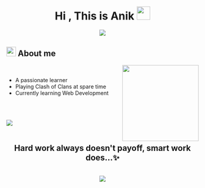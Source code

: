 
<h1 align="center"><b>Hi , This is Anik </b><img src="https://media.giphy.com/media/hvRJCLFzcasrR4ia7z/giphy.gif" width="35"></h1>

<p align="center">
  <a href="https://github.com/DenverCoder1/readme-typing-svg"><img src="https://readme-typing-svg.herokuapp.com?font=Time+New+Roman&color=cyan&size=25&center=true&vCenter=true&width=600&height=100&lines=Live+as+if+you+were+to+die+tomorrow..;++;Computer+Science+Student,;Newbie,;Active+Learner/Researcher,;Love+to+learn+new+stuffs..<3"></a>
</p>

## <picture><img src = "https://media2.giphy.com/media/QssGEmpkyEOhBCb7e1/giphy.gif?cid=ecf05e47a0n3gi1bfqntqmob8g9aid1oyj2wr3ds3mg700bl&rid=giphy.gif" width = 25px></picture> **About me**

<picture> <img align="right" src="https://github.com/7oSkaaa/7oSkaaa/blob/main/Images/about_me.gif?raw=true" width = 200px></picture>

<br>

- A passionate learner
- Playing Clash of Clans at spare time
- Currently learning Web Development

<br><br>

<img src="https://user-images.githubusercontent.com/73097560/115834477-dbab4500-a447-11eb-908a-139a6edaec5c.gif"><br><br>

<div align='center'>

## <b>Hard work always doesn't payoff, smart work does...✨</b>
<br>
<img src="https://user-images.githubusercontent.com/73097560/115834477-dbab4500-a447-11eb-908a-139a6edaec5c.gif">
<br>
<br>
</div>